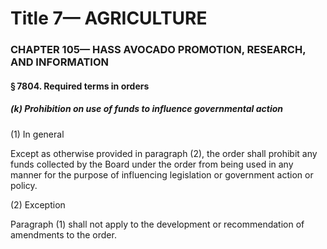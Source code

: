 
# Title 7— AGRICULTURE
### CHAPTER 105— HASS AVOCADO PROMOTION, RESEARCH, AND INFORMATION
#### § 7804. Required terms in orders
##### (k) Prohibition on use of funds to influence governmental action

(1) In general

Except as otherwise provided in paragraph (2), the order shall prohibit any funds collected by the Board under the order from being used in any manner for the purpose of influencing legislation or government action or policy.

(2) Exception

Paragraph (1) shall not apply to the development or recommendation of amendments to the order.
